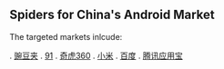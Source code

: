 ## Spiders for China's Android Market

The targeted markets inlcude:

. [豌豆夹](http://www.wandoujia.com/)
. [91](http://market.91.com/Android)
. [奇虎360](http://zhushou.360.cn/)
. [小米](http://m.app.mi.com)
. [百度](http://shouji.baidu.com/)
. [腾讯应用宝](http://sj.qq.com/)
